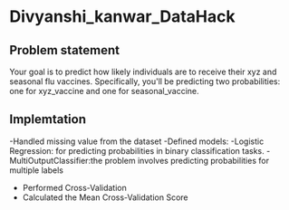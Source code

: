 # Divyanshi_kanwar_DataHack

## Problem statement
Your goal is to predict how likely individuals are to receive their xyz and seasonal flu
vaccines. Specifically, you'll be predicting two probabilities: one for xyz_vaccine and
one for seasonal_vaccine.

## Implemtation
-Handled missing value from the dataset
-Defined models:
   -Logistic Regression: for predicting probabilities in binary classification tasks.
   -MultiOutputClassifier:the problem involves predicting probabilities for multiple labels 
- Performed Cross-Validation
- Calculated the Mean Cross-Validation Score
